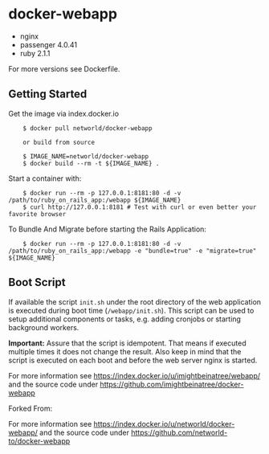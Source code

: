# docker-webapp

- nginx
- passenger 4.0.41
- ruby 2.1.1

For more versions see Dockerfile.

## Getting Started

Get the image via index.docker.io

        $ docker pull networld/docker-webapp

        or build from source

        $ IMAGE_NAME=networld/docker-webapp
        $ docker build --rm -t ${IMAGE_NAME} .

  Start a container with:

        $ docker run --rm -p 127.0.0.1:8181:80 -d -v /path/to/ruby_on_rails_app:/webapp ${IMAGE_NAME}
        $ curl http://127.0.0.1:8181 # Test with curl or even better your favorite browser

  To Bundle And Migrate before starting the Rails Application:

        $ docker run --rm -p 127.0.0.1:8181:80 -d -v /path/to/ruby_on_rails_app:/webapp -e "bundle=true" -e "migrate=true" ${IMAGE_NAME}

## Boot Script

If available the script `init.sh` under the root directory of the web application is executed during boot time (`/webapp/init.sh`). This script can be used to setup additional components or tasks, e.g. adding cronjobs or starting background workers.

**Important:** Assure that the script is idempotent. That means if executed multiple times it does not change the result. Also keep in mind that the script is executed on each boot and before the web server nginx is started.

For more information see https://index.docker.io/u/imightbeinatree/webapp/ and
the source code under https://github.com/imightbeinatree/docker-webapp

Forked From: 

For more information see https://index.docker.io/u/networld/docker-webapp/ and
the source code under https://github.com/networld-to/docker-webapp
